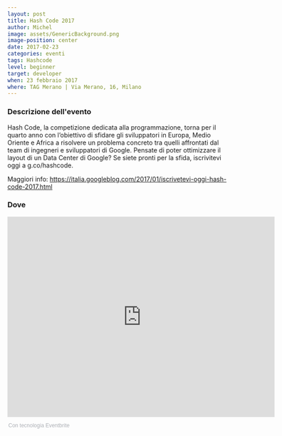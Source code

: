 ```yaml
---
layout: post
title: Hash Code 2017
author: Michel
image: assets/GenericBackground.png
image-position: center
date: 2017-02-23
categories: eventi
tags: Hashcode
level: beginner
target: developer
when: 23 febbraio 2017
where: TAG Merano | Via Merano, 16, Milano
---
```


### Descrizione dell'evento

Hash Code, la competizione dedicata alla programmazione, torna per il quarto anno con l’obiettivo di sfidare gli sviluppatori in ​​Europa, Medio Oriente e Africa a risolvere un problema concreto tra quelli affrontati dal team di ingegneri e sviluppatori di Google. Pensate di poter ottimizzare il layout di un Data Center di Google? Se siete pronti per la sfida, iscrivitevi oggi a g.co/hashcode.

Maggiori info: https://italia.googleblog.com/2017/01/iscrivetevi-oggi-hash-code-2017.html


### Dove

<div style="width:100%; text-align:left;">
<iframe src="https://www.google.com/maps/embed?pb=!1m18!1m12!1m3!1d2796.6330104082313!2d9.219113415736798!3d45.497334479101404!2m3!1f0!2f0!3f0!3m2!1i1024!2i768!4f13.1!3m3!1m2!1s0x4786c71ed10a476b%3A0xd2ec0047ea24ab80!2sTalent+Garden+Milano+-+Merano!5e0!3m2!1sit!2sit!4v1475008970780" style="border:0; width:600px; height:450px; allowfullscreen></iframe>
</div>

### Registrati

<div style="width:100%; text-align:left;"><iframe src="//eventbrite.it/tickets-external?eid=31268037542&ref=etckt" frameborder="0" height="275" width="100%" vspace="0" hspace="0" marginheight="5" marginwidth="5" scrolling="auto" allowtransparency="true"></iframe><div style="font-family:Helvetica, Arial; font-size:12px; padding:10px 0 5px; margin:2px; width:100%; text-align:left;" ><a class="powered-by-eb" style="color: #ADB0B6; text-decoration: none;" target="_blank" href="http://www.eventbrite.it/">Con tecnologia Eventbrite</a></div></div>
